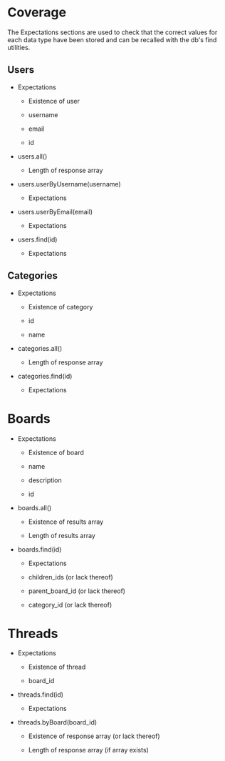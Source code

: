 # Coverage

The Expectations sections are used to check that the correct values for each
data type have been stored and can be recalled with the db's find utilities.

## Users

* Expectations

    * Existence of user

    * username

    * email

    * id

* users.all()

    * Length of response array

* users.userByUsername(username)

    * Expectations

* users.userByEmail(email)

    * Expectations

* users.find(id)

    * Expectations

## Categories

* Expectations

    * Existence of category

    * id

    * name

* categories.all()

    * Length of response array

* categories.find(id)

    * Expectations

# Boards

* Expectations

    * Existence of board

    * name

    * description

    * id

* boards.all()

    * Existence of results array

    * Length of results array

* boards.find(id)

    * Expectations

    * children_ids (or lack thereof)

    * parent_board_id (or lack thereof)

    * category_id (or lack thereof)

# Threads

* Expectations

    * Existence of thread

    * board_id

* threads.find(id)

    * Expectations

* threads.byBoard(board_id)

    * Existence of response array (or lack thereof)

    * Length of response array (if array exists)
